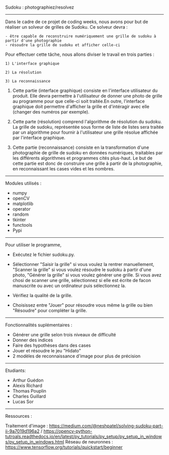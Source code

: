 Sudoku : photographiez/resolvez

____________________________________________________________________________________________________________________________________________________________________________________


Dans le cadre de ce projet de coding weeks, nous avons pour but de réaliser un solveur de grilles de Sudoku. Ce solveur devra :
    
    - être capable de reconstruire numériquement une grille de sudoku à partir d'une photographie
    - résoudre la grille de sudoku et afficher celle-ci
    
Pour effectuer cette tâche, nous allons diviser le travail en trois parties : 
    
    1) L'interface graphique
    
    2) La résolution
    
    3) La reconnaissance
    
1) Cette partie (interface graphique) consiste en l'interface utilisateur du produit. Elle devra permettre à l'utilisateur de donner une photo de grille au programme pour que 
celle-ci soit traitée.En outre, l'interface graphique doit permettre d'afficher la grille et d'intéragir avec elle (changer des numéros par exemple).

2) Cette parte (résolution) comprend l'algorithme de résolution du sudoku. La grille de sudoku, représentée sous forme de liste de listes sera traitée par un algorithme pour
fournir à l'utilisateur une grille résolue affichée par l'interface graphique.

3) Cette partie (reconnaissance) consiste en la transformation d'une photographie de grille de sudoku en données numériques, traitables par les différents algorithmes et 
programmes cités plus-haut. Le but de cette partie est donc de construire une grille à partir de la photographie, en reconnaissant les cases vides et les nombres.

____________________________________________________________________________________________________________________________________________________________________________________
Modules utilisés :

- numpy
- openCV
- matplotlib
- operator
- random
- tkinter
- functools
- Pypi
____________________________________________________________________________________________________________________________________________________________________________________


Pour utiliser le programme, 

- Exécutez le fichier sudoku.py.

- Sélectionner "Saisir la grille" si vous voulez la rentrer manuellement, "Scanner la grille" si vous voulez résoudre le sudoku à partir d'une photo, "Générer la grille" si vous
voulez générer une grille. Si vous avez chosi de scanner une grille, sélectionnez si elle est écrite de facon manuscrite ou avec un ordinateur puis sélectionnez la.

- Vérifiez la qualité de la grille.

- Choisissez entre "Jouer" pour résoudre vous même la grille ou bien "Résoudre" pour compléter la grille.

____________________________________________________________________________________________________________________________________________________________________________________

Fonctionnalités suplémentaires : 

- Générer une grille selon trois niveaux de difficulté
- Donner des indices
- Faire des hypothèses dans des cases
- Jouer et résoudre le jeu "Hidato"
- 2 modèles de reconnaissance d'image pour plus de précision

____________________________________________________________________________________________________________________________________________________________________________________
Etudiants:

- Arthur Guédon
- Alexis Richard
- Thomas Pouplin
- Charles Guillard
- Lucas Sor
____________________________________________________________________________________________________________________________________________________________________________________

Ressources :

Traitement d'image : https://medium.com/@neshpatel/solving-sudoku-part-ii-9a7019d196a2 / https://opencv-python-tutroals.readthedocs.io/en/latest/py_tutorials/py_setup/py_setup_in_windows/py_setup_in_windows.html
Réseau de neuronnes : https://www.tensorflow.org/tutorials/quickstart/beginner
